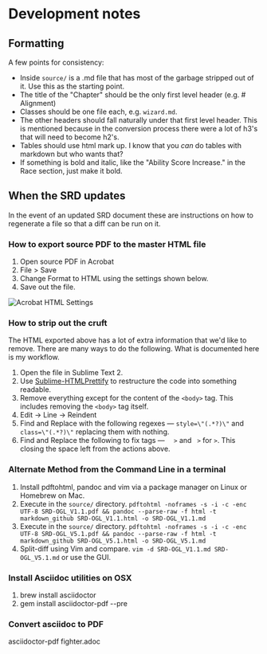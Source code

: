 # Development notes

## Formatting

A few points for consistency:

* Inside `source/` is a .md file that has most of the garbage stripped out of it. Use this as the starting point.
* The title of the "Chapter" should be the only first level header (e.g. # Alignment)
* Classes should be one file each, e.g. `wizard.md`.
* The other headers should fall naturally under that first level header. This is mentioned because in the conversion process there were a lot of h3's that will need to become h2's.
* Tables should use html mark up. I know that you _can_ do tables with markdown but who wants that?
* If something is bold and italic, like the "Ability Score Increase." in the Race section, just make it bold.

## When the SRD updates

In the event of an updated SRD document these are instructions on how to regenerate a file so that a diff can be run on it.

### How to export source PDF to the master HTML file

1. Open source PDF in Acrobat
2. File > Save
3. Change Format to HTML using the settings shown below.
4. Save out the file.

![Acrobat HTML Settings](img/acrobat-html-settings.png)

### How to strip out the cruft
The HTML exported above has a lot of extra information that we'd like to remove. There are many ways to do the following. What is documented here is my workflow.

1. Open the file in Sublime Text 2.
2. Use [Sublime-HTMLPrettify](https://github.com/victorporof/Sublime-HTMLPrettify) to restructure the code into something readable.
3. Remove everything except for the content of the `<body>` tag. This includes removing the `<body>` tag itself.
4. Edit -> Line -> Reindent
5. Find and Replace with the following regexes — `style=\"(.*?)\"` and `class=\"(.*?)\"` replacing them with nothing.
6. Find and Replace the following to fix tags — `  >` and ` >` for `>`. This closing the space left from the actions above.

### Alternate Method from the Command Line in a terminal
1. Install pdftohtml, pandoc and vim via a package manager on Linux or Homebrew on Mac.
2. Execute in the `source/` directory. `pdftohtml -noframes -s -i -c -enc UTF-8 SRD-OGL_V1.1.pdf && pandoc --parse-raw -f html -t markdown_github SRD-OGL_V1.1.html -o SRD-OGL_V1.1.md`
3. Execute in the `source/` directory. `pdftohtml -noframes -s -i -c -enc UTF-8 SRD-OGL_V5.1.pdf && pandoc --parse-raw -f html -t markdown_github SRD-OGL_V5.1.html -o SRD-OGL_V5.1.md`
4. Split-diff using Vim and compare. `vim -d SRD-OGL_V1.1.md SRD-OGL_V5.1.md` or use the GUI.

### Install Asciidoc utilities on OSX
1. brew install asciidoctor
2. gem install asciidoctor-pdf --pre

### Convert asciidoc to PDF
asciidoctor-pdf fighter.adoc
